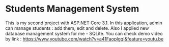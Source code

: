 # Students Management System
This is my second project with ASP.NET Core 3.1. In this application, admin can manage students : add them, edit and delete. Also I applied new database management system for me - SQLite. You can check demo video by link :  https://www.youtube.com/watch?v=a41FaoplgqI&feature=youtu.be 
